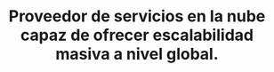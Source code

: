 ---
layout: default
title: Proveedor de servicios en la nube capaz de ofrecer escalabilidad masiva a nivel global.
has_children: true
parent: Cloud Computing
grand_parent: Taxonomía
---